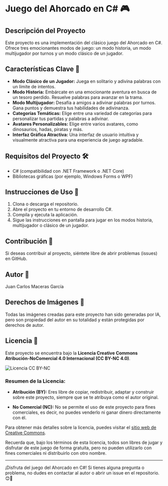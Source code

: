 # Juego del Ahorcado en C# 🎮

## Descripción del Proyecto
Este proyecto es una implementación del clásico juego del Ahorcado en C#. Ofrece tres emocionantes modos de juego: un modo historia, un modo multijugador por turnos y un modo clásico de un jugador.

## Características Clave 🚀
- **Modo Clásico de un Jugador:** Juega en solitario y adivina palabras con un límite de intentos.
- **Modo Historia:** Embárcate en una emocionante aventura en busca de un tesoro perdido. Resuelve palabras para avanzar en la trama.
- **Modo Multijugador:** Desafía a amigos a adivinar palabras por turnos. Gana puntos y demuestra tus habilidades de adivinanza.
- **Categorías Temáticas:** Elige entre una variedad de categorías para personalizar tus partidas y palabras a adivinar.
- **Avatares Personalizables:** Elige entre varios avatares, como dinosaurios, hadas, piratas y más.
- **Interfaz Gráfica Atractiva:** Una interfaz de usuario intuitiva y visualmente atractiva para una experiencia de juego agradable.

## Requisitos del Proyecto 🛠️
- C# (compatibilidad con .NET Framework o .NET Core)
- Bibliotecas gráficas (por ejemplo, Windows Forms o WPF)

## Instrucciones de Uso 📜
1. Clona o descarga el repositorio.
2. Abre el proyecto en tu entorno de desarrollo C#.
3. Compila y ejecuta la aplicación.
4. Sigue las instrucciones en pantalla para jugar en los modos historia, multijugador o clásico de un jugador.

## Contribución 🤝
Si deseas contribuir al proyecto, siéntete libre de abrir problemas (issues) en GitHub.

## Autor 📝
Juan Carlos Maceras García

## Derechos de Imágenes 📸
Todas las imágenes creadas para este proyecto han sido generadas por IA, pero son propiedad del autor en su totalidad y están protegidas por derechos de autor.

## Licencia 📄

Este proyecto se encuentra bajo la **Licencia Creative Commons Atribución-NoComercial 4.0 Internacional (CC BY-NC 4.0)**.

![Licencia CC BY-NC](https://i.creativecommons.org/l/by-nc/4.0/88x31.png)

### Resumen de la Licencia:

- **Atribución (BY):** Eres libre de copiar, redistribuir, adaptar y construir sobre este proyecto, siempre que se te atribuya como el autor original.

- **No Comercial (NC):** No se permite el uso de este proyecto para fines comerciales, es decir, no puedes venderlo ni ganar dinero directamente con él.

Para obtener más detalles sobre la licencia, puedes visitar el [sitio web de Creative Commons](https://creativecommons.org/licenses/by-nc/4.0/deed.es).

Recuerda que, bajo los términos de esta licencia, todos son libres de jugar y disfrutar de este juego de forma gratuita, pero no pueden utilizarlo con fines comerciales ni distribuirlo con otro nombre.

---

¡Disfruta del juego del Ahorcado en C#! Si tienes alguna pregunta o problema, no dudes en contactar al autor o abrir un issue en el repositorio. 😊🎉
